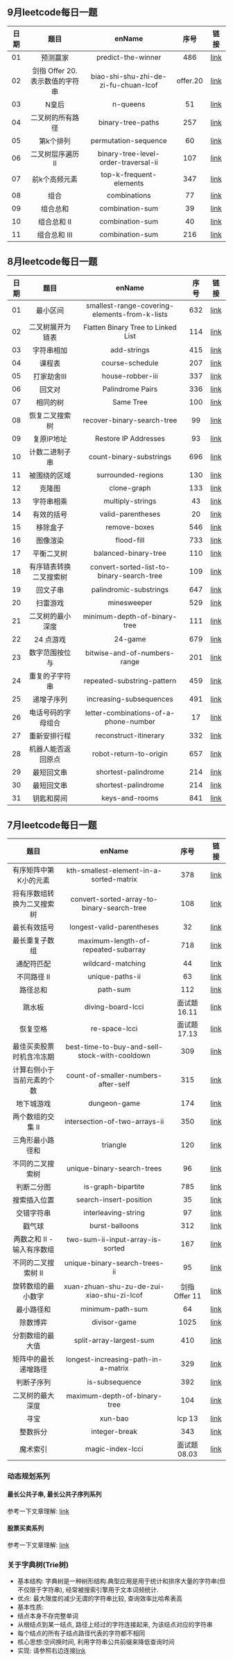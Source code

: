 ## 9月leetcode每日一题
| 日期 | 题目| enName | 序号| 链接 |
| :---: | :---: | :---: | :---: | :---: |  
| 01 | 预测赢家 | predict-the-winner | 486 | [link](https://leetcode-cn.com/problems/predict-the-winner/) |
| 02 | 剑指 Offer 20. 表示数值的字符串 | biao-shi-shu-zhi-de-zi-fu-chuan-lcof | offer.20 | [link](https://leetcode-cn.com/problems/biao-shi-shu-zhi-de-zi-fu-chuan-lcof/) |
| 03 | N皇后 | n-queens | 51 | [link](https://leetcode-cn.com/problems/n-queens/) |
| 04 | 二叉树的所有路径 | binary-tree-paths | 257 | [link](https://leetcode-cn.com/problems/binary-tree-paths) |
| 05 | 第k个排列 | permutation-sequence | 60 | [link](https://leetcode-cn.com/problems/permutation-sequence) |
| 06 | 二叉树层序遍历II | binary-tree-level-order-traversal-ii | 107 | [link](https://leetcode-cn.com/problems/binary-tree-level-order-traversal-ii) |
| 07 | 前k个高频元素 | top-k-frequent-elements | 347 | [link](https://leetcode-cn.com/problems/top-k-frequent-elements) |
| 08 | 组合 | combinations | 77 | [link](https://leetcode-cn.com/problems/combinations) |
| 09 | 组合总和 | combination-sum | 39 | [link](https://leetcode-cn.com/problems/combination-sum) |
| 10 | 组合总和 II | combination-sum | 40 | [link](https://leetcode-cn.com/problems/combination-sum-ii) |
| 11 | 组合总和 III | combination-sum | 216 | [link](https://leetcode-cn.com/problems/combination-sum-iii) |


## 8月leetcode每日一题

| 日期 | 题目| enName | 序号| 链接 |
| :---: | :---: | :---: | :---: | :---: |  
| 01 | 最小区间 | smallest-range-covering-elements-from-k-lists | 632 | [link](https://leetcode-cn.com/problems/smallest-range-covering-elements-from-k-lists/) |
| 02 | 二叉树展开为链表 | Flatten Binary Tree to Linked List | 114 | [link](https://leetcode-cn.com/problems/flatten-binary-tree-to-linked-list/) |
| 03 | 字符串相加 | add-strings | 415 | [link](https://leetcode-cn.com/problems/add-strings/) |
| 04 | 课程表 | course-schedule | 207 | [link](https://leetcode-cn.com/problems/course-schedule/) |
| 05 | 打家劫舍III | house-robber-iii | 337 | [link](https://leetcode-cn.com/problems/house-robber-iii/) |
| 06 | 回文对 | Palindrome Pairs | 336 | [link](https://leetcode-cn.com/problems/palindrome-pairs/) |
| 07 | 相同的树 | Same Tree | 100 | [link](https://leetcode-cn.com/problems/same-tree/) |
| 08 | 恢复二叉搜索树 | recover-binary-search-tree | 99 | [link](https://leetcode-cn.com/problems/recover-binary-search-tree/) |
| 09 | 复原IP地址 | Restore IP Addresses | 93 | [link](https://leetcode-cn.com/problems/restore-ip-addresses/) |
| 10 | 计数二进制子串 | count-binary-substrings | 696 | [link](https://leetcode-cn.com/problems/count-binary-substrings/) |
| 11 | 被围绕的区域 | surrounded-regions | 130 | [link](https://leetcode-cn.com/problems/surrounded-regions/) |
| 12 | 克隆图 | clone-graph | 133 | [link](https://leetcode-cn.com/problems/clone-graph/) |
| 13 | 字符串相乘 | multiply-strings | 43 | [link](https://leetcode-cn.com/problems/multiply-strings/) |
| 14 | 有效的括号 | valid-parentheses | 20 | [link](https://leetcode-cn.com/problems/valid-parentheses/) |
| 15 | 移除盒子 | remove-boxes | 546 | [link](https://leetcode-cn.com/problems/remove-boxes/) |
| 16 | 图像渲染 | flood-fill | 733 | [link](https://leetcode-cn.com/problems/flood-fill/) |
| 17 | 平衡二叉树 | balanced-binary-tree | 110 | [link](https://leetcode-cn.com/problems/balanced-binary-tree/) |
| 18 | 有序链表转换二叉搜索树 | convert-sorted-list-to-binary-search-tree | 109 | [link](https://leetcode-cn.com/problems/convert-sorted-list-to-binary-search-tree/) |
| 19 | 回文子串 | palindromic-substrings | 647 | [link](https://leetcode-cn.com/problems/palindromic-substrings/) |
| 20 |  扫雷游戏 | minesweeper | 529 | [link](https://leetcode-cn.com/problems/minesweeper/) |
| 21 |  二叉树的最小深度 | minimum-depth-of-binary-tree | 111 | [link](https://leetcode-cn.com/problems/minimum-depth-of-binary-tree/) |
| 22 | 24 点游戏 | 24-game | 679 | [link](https://leetcode-cn.com/problems/24-game/) |
| 23 | 数字范围按位与 | bitwise-and-of-numbers-range | 201 | [link](https://leetcode-cn.com/problems/bitwise-and-of-numbers-range/) |
| 24 | 重复的子字符串 | repeated-substring-pattern | 459 | [link](https://leetcode-cn.com/problems/repeated-substring-pattern/) |
| 25 | 递增子序列 | increasing-subsequences | 491 | [link](https://leetcode-cn.com/problems/increasing-subsequences/) |
| 26 | 电话号码的字母组合 | letter-combinations-of-a-phone-number | 17 | [link](https://leetcode-cn.com/problems/letter-combinations-of-a-phone-number/) |
| 27 | 重新安排行程 | reconstruct-itinerary | 332 | [link](https://leetcode-cn.com/problems/reconstruct-itinerary/) |
| 28 | 机器人能否返回原点 | robot-return-to-origin | 657 | [link](https://leetcode-cn.com/problems/robot-return-to-origin/) |
| 29 | 最短回文串 | shortest-palindrome | 214 | [link](https://leetcode-cn.com/problems/shortest-palindrome/) |
| 30 | 最短回文串 | shortest-palindrome | 214 | [link](https://leetcode-cn.com/problems/shortest-palindrome/) |
| 31 | 钥匙和房间 | keys-and-rooms | 841 | [link](https://leetcode-cn.com/problems/keys-and-rooms/) |


## 7月leetcode每日一题

| 题目| enName | 序号| 链接 |
| :---: | :---: | :---: | :---: |
| 有序矩阵中第K小的元素 | kth-smallest-element-in-a-sorted-matrix | 378 | [link](https://leetcode-cn.com/problems/kth-smallest-element-in-a-sorted-matrix/) |
| 将有序数组转换为二叉搜索树 | convert-sorted-array-to-binary-search-tree | 108 | [link](https://leetcode-cn.com/problems/convert-sorted-array-to-binary-search-tree/) |
| 最长有效括号 | longest-valid-parentheses | 32 | [link](https://leetcode-cn.com/problems/longest-valid-parentheses/) |
| 最长重复子数组 | maximum-length-of-repeated-subarray | 718 | [link](https://leetcode-cn.com/problems/maximum-length-of-repeated-subarray/) |
| 通配符匹配 | wildcard-matching | 44 | [link](https://leetcode-cn.com/problems/wildcard-matching/) |
| 不同路径 II | unique-paths-ii | 63 | [link](https://leetcode-cn.com/problems/unique-paths-ii/) |
| 路径总和 | path-sum | 112 | [link](https://leetcode-cn.com/problems/path-sum/) |
| 跳水板 | diving-board-lcci | 面试题16.11 | [link](https://leetcode-cn.com/problems/diving-board-lcci/) |
| 恢复空格 | re-space-lcci | 面试题17.13 | [link](https://leetcode-cn.com/problems/re-space-lcci/) |
| 最佳买卖股票时机含冷冻期 | best-time-to-buy-and-sell-stock-with-cooldown | 309 | [link](https://leetcode-cn.com/problems/best-time-to-buy-and-sell-stock-with-cooldown/) |
| 计算右侧小于当前元素的个数 | count-of-smaller-numbers-after-self | 315 | [link](https://leetcode-cn.com/problems/count-of-smaller-numbers-after-self/) |
| 地下城游戏 | dungeon-game | 174 | [link](https://leetcode-cn.com/problems/dungeon-game/) |
| 两个数组的交集 II | intersection-of-two-arrays-ii | 350 | [link](https://leetcode-cn.com/problems/intersection-of-two-arrays-ii/) |
| 三角形最小路径和 | triangle | 120 | [link](https://leetcode-cn.com/problems/triangle/) |
| 不同的二叉搜索树 | unique-binary-search-trees | 96 | [link](https://leetcode-cn.com/problems/unique-binary-search-trees/) |
| 判断二分图 | is-graph-bipartite | 785 | [link](https://leetcode-cn.com/problems/is-graph-bipartite/) |
| 搜索插入位置 | search-insert-position | 35 | [link](https://leetcode-cn.com/problems/search-insert-position/) |
| 交错字符串 | interleaving-string | 97 | [link](https://leetcode-cn.com/problems/interleaving-string/) |
| 戳气球 | burst-balloons | 312 | [link](https://leetcode-cn.com/problems/burst-balloons/) |
| 两数之和 II - 输入有序数组 | two-sum-ii-input-array-is-sorted | 167 | [link](https://leetcode-cn.com/problems/two-sum-ii-input-array-is-sorted/) |
| 不同的二叉搜索树 II | unique-binary-search-trees-ii | 95 | [link](https://leetcode-cn.com/problems/unique-binary-search-trees-ii/) |
| 旋转数组的最小数字 | xuan-zhuan-shu-zu-de-zui-xiao-shu-zi-lcof | 剑指 Offer 11 | [link](https://leetcode-cn.com/problems/xuan-zhuan-shu-zu-de-zui-xiao-shu-zi-lcof/) |
| 最小路径和 | minimum-path-sum | 64 | [link](https://leetcode-cn.com/problems/minimum-path-sum/) |
| 除数博弈 | divisor-game | 1025 | [link](https://leetcode-cn.com/problems/divisor-game/) |
| 分割数组的最大值 | split-array-largest-sum | 410 | [link](https://leetcode-cn.com/problems/split-array-largest-sum/) |
| 矩阵中的最长递增路径 | longest-increasing-path-in-a-matrix | 329 | [link](https://leetcode-cn.com/problems/longest-increasing-path-in-a-matrix/) |
| 判断子序列 | is-subsequence | 392 | [link](https://leetcode-cn.com/problems/is-subsequence/) |
| 二叉树的最大深度 | maximum-depth-of-binary-tree | 104 | [link](https://leetcode-cn.com/problems/maximum-depth-of-binary-tree/) |
| 寻宝 | xun-bao | lcp 13 | [link](https://leetcode-cn.com/problems/xun-bao/) |
| 整数拆分 | integer-break | 343 | [link](https://leetcode-cn.com/problems/integer-break/) |
| 魔术索引 | magic-index-lcci | 面试题 08.03 | [link](https://leetcode-cn.com/problems/magic-index-lcci/) |



### 动态规划系列
#### 最长公共子串, 最长公共子序列系列
参考一下文章理解: [link](https://mp.weixin.qq.com/s/XJyujBI5nofVE9CUbStemA)
#### 股票买卖系列
参考一下文章理解: [link](https://labuladong.gitbook.io/algo/dong-tai-gui-hua-xi-lie/tuan-mie-gu-piao-wen-ti)

### 关于字典树(Trie树)
- 基本结构: 字典树是一种树形结构.典型应用是用于统计和排序大量的字符串(但不仅限于字符串), 经常被搜索引擎用于文本词频统计.
- 优点: 最大限度的减少无谓的字符串比较, 查询效率比哈希表高
- 基本性质:
 - 结点本身不存完整单词
 - 从根结点到某一结点, 路径上经过的字符连接起来, 为该结点对应的字符串
 - 每个结点的所有子结点路径代表的字符都不相同
- 核心思想:空间换时间, 利用字符串公共前缀来降低查询时间
- 实现: 请参照右边连接[link](https://leetcode-cn.com/problems/implement-trie-prefix-tree/)
